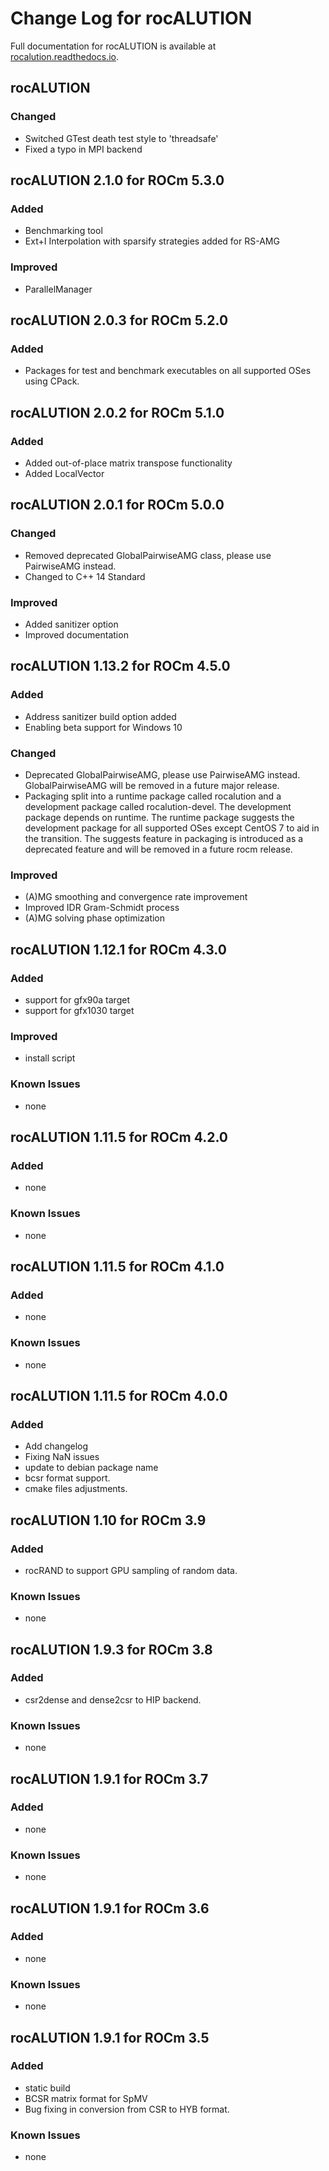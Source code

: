 # Change Log for rocALUTION

Full documentation for rocALUTION is available at [rocalution.readthedocs.io](https://rocalution.readthedocs.io/en/latest/).

## rocALUTION
### Changed
- Switched GTest death test style to 'threadsafe'
- Fixed a typo in MPI backend

## rocALUTION 2.1.0 for ROCm 5.3.0
### Added
- Benchmarking tool
- Ext+I Interpolation with sparsify strategies added for RS-AMG
### Improved
- ParallelManager

## rocALUTION 2.0.3 for ROCm 5.2.0
### Added
- Packages for test and benchmark executables on all supported OSes using CPack.

## rocALUTION 2.0.2 for ROCm 5.1.0
### Added
- Added out-of-place matrix transpose functionality
- Added LocalVector<bool>

## rocALUTION 2.0.1 for ROCm 5.0.0
### Changed
- Removed deprecated GlobalPairwiseAMG class, please use PairwiseAMG instead.
- Changed to C++ 14 Standard
### Improved
- Added sanitizer option
- Improved documentation

## rocALUTION 1.13.2 for ROCm 4.5.0
### Added
- Address sanitizer build option added
- Enabling beta support for Windows 10
### Changed
- Deprecated GlobalPairwiseAMG, please use PairwiseAMG instead. GlobalPairwiseAMG will be removed in a future major release.
- Packaging split into a runtime package called rocalution and a development package called rocalution-devel. The development package depends on runtime. The runtime package suggests the development package for all supported OSes except CentOS 7 to aid in the transition. The suggests feature in packaging is introduced as a deprecated feature and will be removed in a future rocm release.
### Improved
- (A)MG smoothing and convergence rate improvement
- Improved IDR Gram-Schmidt process
- (A)MG solving phase optimization

## rocALUTION 1.12.1 for ROCm 4.3.0
### Added
- support for gfx90a target
- support for gfx1030 target
### Improved
- install script
### Known Issues
- none

## rocALUTION 1.11.5 for ROCm 4.2.0
### Added
- none
### Known Issues
- none

## rocALUTION 1.11.5 for ROCm 4.1.0
### Added
- none
### Known Issues
- none

## rocALUTION 1.11.5 for ROCm 4.0.0
### Added
- Add changelog
- Fixing NaN issues
- update to debian package name
- bcsr format support.
- cmake files adjustments.

## rocALUTION 1.10 for ROCm 3.9
### Added
- rocRAND to support GPU sampling of random data.
### Known Issues
- none

## rocALUTION 1.9.3 for ROCm 3.8
### Added
- csr2dense and dense2csr to HIP backend.
### Known Issues
- none

## rocALUTION 1.9.1 for ROCm 3.7
### Added
- none
### Known Issues
- none

## rocALUTION 1.9.1 for ROCm 3.6
### Added
- none
### Known Issues
- none

## rocALUTION 1.9.1 for ROCm 3.5
### Added
- static build
- BCSR matrix format for SpMV
- Bug fixing in conversion from CSR to HYB format.
### Known Issues
- none
